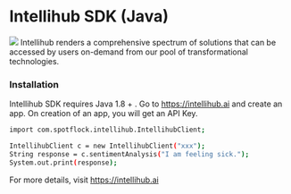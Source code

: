# Intellihub SDK (Java)

[![](https://intellihub.ai/static/img/logo-high.png)](https://intellihub.ai)
Intellihub renders a comprehensive spectrum of solutions that can be accessed by users on-demand from our pool of transformational technologies.

### Installation
Intellihub SDK requires Java 1.8 + . Go to https://intellihub.ai and create an app. On creation of an app, you will get an API Key.

```sh
import com.spotflock.intellihub.IntellihubClient;

IntellihubClient c = new IntellihubClient("xxx");
String response = c.sentimentAnalysis("I am feeling sick.");
System.out.print(response);
```

For more details, visit https://intellihub.ai
